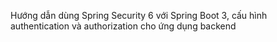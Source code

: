 Hướng dẫn dùng Spring Security 6 với Spring Boot 3, cấu hình authentication và authorization cho ứng dụng backend